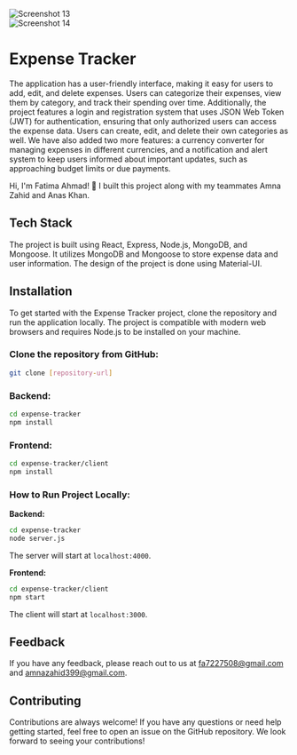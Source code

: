 ![Screenshot 13](https://github.com/fatimaAhmad635/expense-tracker-for-transaction/raw/main/Capture.PNG)  
![Screenshot 14](https://github.com/fatimaAhmad635/expense-tracker-for-transaction/raw/main/Capture1.PNG)  

# Expense Tracker

The application has a user-friendly interface, making it easy for users to add, edit, and delete expenses. Users can categorize their expenses, view them by category, and track their spending over time. Additionally, the project features a login and registration system that uses JSON Web Token (JWT) for authentication, ensuring that only authorized users can access the expense data. Users can create, edit, and delete their own categories as well. We have also added two more features: a currency converter for managing expenses in different currencies, and a notification and alert system to keep users informed about important updates, such as approaching budget limits or due payments.

Hi, I'm Fatima Ahmad! 👋 I built this project along with my teammates Amna Zahid and Anas Khan.

## Tech Stack

The project is built using React, Express, Node.js, MongoDB, and Mongoose. It utilizes MongoDB and Mongoose to store expense data and user information. The design of the project is done using Material-UI.

## Installation

To get started with the Expense Tracker project, clone the repository and run the application locally. The project is compatible with modern web browsers and requires Node.js to be installed on your machine.

### Clone the repository from GitHub:
```bash
git clone [repository-url]
```

### Backend:
```bash
cd expense-tracker
npm install
```

### Frontend:
```bash
cd expense-tracker/client
npm install
```

### How to Run Project Locally:

**Backend:**
```bash
cd expense-tracker
node server.js
```
The server will start at `localhost:4000`.

**Frontend:**
```bash
cd expense-tracker/client
npm start
```
The client will start at `localhost:3000`.

## Feedback

If you have any feedback, please reach out to us at fa7227508@gmail.com and amnazahid399@gmail.com.

## Contributing

Contributions are always welcome! If you have any questions or need help getting started, feel free to open an issue on the GitHub repository. We look forward to seeing your contributions!
